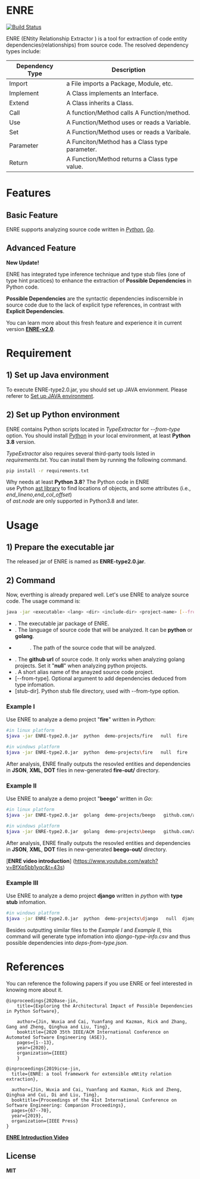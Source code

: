 # ENRE

[![Build Status](https://travis-ci.org/joemccann/dillinger.svg?branch=master)](https://travis-ci.org/joemccann/dillinger)

ENRE (ENtity Relationship Extractor ) is a tool for extraction of code entity dependencies(relationships) from source code. The resolved dependency types include:

| Dependency Type | Description |
| ------ | ------ |
| Import | a File imports a Package, Module, etc. |
| Implement | A Class implements an Interface. |
| Extend | A Class inherits a Class. |
| Call | A function/Method calls A Function/method. |
| Use  | A Function/Method uses or reads a Variable. |
| Set | A Function/Method uses or reads a Varibale. |
| Parameter | A Funciton/Method has a Class type parameter. |
| Return | A Function/Method returns a Class type value. |


# Features

## Basic Feature
ENRE supports analyzing source code written in [*Python*](https://www.python.org/), [*Go*](https://golang.org/). 

## Advanced Feature 
**New Update!**

ENRE has integrated type inference technique and type stub files (one of type hint practices) to enhance the extraction of **Possible Dependencies** in Python code.

**Possible Dependencies** are the syntactic dependencies indiscernible in source code due to the lack of explicit type references, in contrast with  **Explicit Dependencies**.

You can learn more about this fresh feature and experience it in current version **[ENRE-v2.0](https://github.com/jinwuxia/ENRE/tree/v2.0)**. 


# Requirement

## 1) Set up Java environment 

To execute ENRE-type2.0.jar, you should set up JAVA envionment. Please referer to [Set up JAVA environment](https://docs.oracle.com/javase/7/docs/webnotes/install/). 

## 2) Set up Python environment

ENRE contains Python scripts located in *TypeExtractor* for *--from-type* option. 
You should install [Python](https://www.python.org/) in your local environment, at least **Python 3.8** version. 

*TypeExtractor* also requires several third-party tools listed in *requirements.txt*. 
You can install them by running the following command.

```sh
pip install -r requirements.txt
``` 

Why needs at least **Python 3.8**? The Python code in ENRE use Python [ast library](https://docs.python.org/3/library/ast.html) to find locations of objects, and some attributes (i.e., *end_lineno*,*end_col_offset*) of *ast.node* are only supported in Python3.8 and later. 

# Usage
## 1) Prepare the executable jar
The released jar of ENRE is named as **ENRE-type2.0.jar**.

## 2) Command
Now, everthing is already prepared well. Let's use ENRE to analyze source code. 
The usage command is:
```sh
java -jar <executable> <lang> <dir> <include-dir> <project-name> [--from-type] [stub-dir]
```
- <executable>. The executable jar package of ENRE.
- <lang>. The language of source code that will be analyzed. It can be **python** or **golang**.
- <dir>. The path of the source code that will be analyzed.
- <include-dir>. The **github url** of source code. It only works when analyzing golang projects. Set it "**null**" when analyzing python projects.
- <project-name>. A short alias name of the anayzed source code project.  
- [--from-type]. Optional argument to add dependencies deduced from type infomation.
- [stub-dir]. Python stub file directory, used with --from-type option.

### Example I
Use ENRE to analyze a demo project "**fire**" written in *Python*: 
```sh
#in linux platform 
$java -jar ENRE-type2.0.jar  python  demo-projects/fire   null  fire   
```
```sh
#in windows platform
$java -jar ENRE-type2.0.jar  python  demo-projects\fire   null  fire 
```

After analysis, ENRE finally outputs the resovled entities and dependencies in **JSON**, **XML**, **DOT** files in new-generated **fire-out/** directory.

### Example II
Use ENRE to analyze a demo project "**beego**" written in  *Go*:
```sh
#in linux platform 
$java -jar ENRE-type2.0.jar  golang  demo-projects/beego   github.com/astaxie/beego  beego  
```
```sh
#in windows platform
$java -jar ENRE-type2.0.jar  golang  demo-projects\beego   github.com/astaxie/beego  beego
```
After analysis, ENRE finally outputs the resovled entities and dependencies in **JSON**, **XML**, **DOT** files in new-generated **beego-out/** directory.


[**ENRE video introduction**] (https://www.youtube.com/watch?v=BfXp5bb1yqc&t=43s)

### Example III
Use ENRE to analyze a demo project **django** written in *python* with **type stub** infomation.
```sh
#in windows platform
$java -jar ENRE-type2.0.jar  python  demo-projects\django   null  django --from-type demo-projects\django-stubs
```
Besides outputting similar files to the *Example I* and *Example II*, this command will generate type infomation into  *django-type-info.csv* and thus possible dependencies into *deps-from-type.json*.


# References

You can reference the following papers if you use ENRE or feel interested in knowing more about it.


    @inproceedings{2020ase-jin,
        title={Exploring the Architectural Impact of Possible Dependencies in Python Software},
		
        author={Jin, Wuxia and Cai, Yuanfang and Kazman, Rick and Zhang, Gang and Zheng, Qinghua and Liu, Ting},
        booktitle={2020 35th IEEE/ACM International Conference on Automated Software Engineering (ASE)},
        pages={1--13},
        year={2020},
        organization={IEEE}
        }

    @inproceedings{2019icse-jin,
      title={ENRE: a tool framework for extensible eNtity relation extraction},
	  
      author={Jin, Wuxia and Cai, Yuanfang and Kazman, Rick and Zheng, Qinghua and Cui, Di and Liu, Ting},
      booktitle={Proceedings of the 41st International Conference on Software Engineering: Companion Proceedings},
      pages={67--70},
      year={2019},
      organization={IEEE Press}
    }


[**ENRE Introduction Video**](https://www.youtube.com/watch?v=BfXp5bb1yqc&t=43s)


License
----

**MIT**
